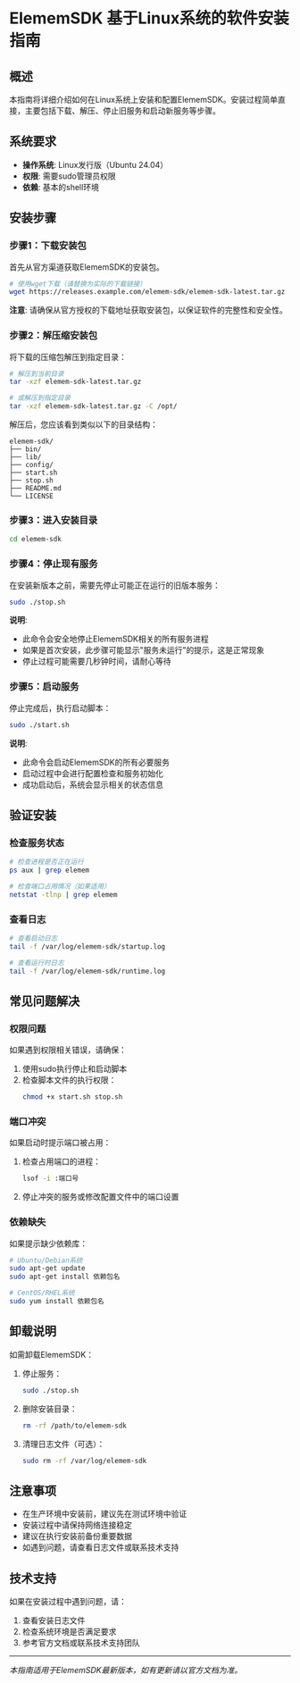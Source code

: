 # ElememSDK 基于Linux系统的软件安装指南

## 概述

本指南将详细介绍如何在Linux系统上安装和配置ElememSDK。安装过程简单直接，主要包括下载、解压、停止旧服务和启动新服务等步骤。

## 系统要求

- **操作系统**: Linux发行版（Ubuntu 24.04）
- **权限**: 需要sudo管理员权限
- **依赖**: 基本的shell环境

## 安装步骤

### 步骤1：下载安装包

首先从官方渠道获取ElememSDK的安装包。

```bash
# 使用wget下载（请替换为实际的下载链接）
wget https://releases.example.com/elemem-sdk/elemem-sdk-latest.tar.gz
```

**注意**: 请确保从官方授权的下载地址获取安装包，以保证软件的完整性和安全性。

### 步骤2：解压缩安装包

将下载的压缩包解压到指定目录：

```bash
# 解压到当前目录
tar -xzf elemem-sdk-latest.tar.gz

# 或解压到指定目录
tar -xzf elemem-sdk-latest.tar.gz -C /opt/
```

解压后，您应该看到类似以下的目录结构：

```
elemem-sdk/
├── bin/
├── lib/
├── config/
├── start.sh
├── stop.sh
├── README.md
└── LICENSE
```

### 步骤3：进入安装目录

```bash
cd elemem-sdk
```

### 步骤4：停止现有服务

在安装新版本之前，需要先停止可能正在运行的旧版本服务：

```bash
sudo ./stop.sh
```

**说明**: 
- 此命令会安全地停止ElememSDK相关的所有服务进程
- 如果是首次安装，此步骤可能显示"服务未运行"的提示，这是正常现象
- 停止过程可能需要几秒钟时间，请耐心等待

### 步骤5：启动服务

停止完成后，执行启动脚本：

```bash
sudo ./start.sh
```

**说明**:
- 此命令会启动ElememSDK的所有必要服务
- 启动过程中会进行配置检查和服务初始化
- 成功启动后，系统会显示相关的状态信息

## 验证安装

### 检查服务状态

```bash
# 检查进程是否正在运行
ps aux | grep elemem

# 检查端口占用情况（如果适用）
netstat -tlnp | grep elemem
```

### 查看日志

```bash
# 查看启动日志
tail -f /var/log/elemem-sdk/startup.log

# 查看运行时日志
tail -f /var/log/elemem-sdk/runtime.log
```

## 常见问题解决

### 权限问题

如果遇到权限相关错误，请确保：

1. 使用sudo执行停止和启动脚本
2. 检查脚本文件的执行权限：
   ```bash
   chmod +x start.sh stop.sh
   ```

### 端口冲突

如果启动时提示端口被占用：

1. 检查占用端口的进程：
   ```bash
   lsof -i :端口号
   ```

2. 停止冲突的服务或修改配置文件中的端口设置

### 依赖缺失

如果提示缺少依赖库：

```bash
# Ubuntu/Debian系统
sudo apt-get update
sudo apt-get install 依赖包名

# CentOS/RHEL系统
sudo yum install 依赖包名
```

## 卸载说明

如需卸载ElememSDK：

1. 停止服务：
   ```bash
   sudo ./stop.sh
   ```

2. 删除安装目录：
   ```bash
   rm -rf /path/to/elemem-sdk
   ```

3. 清理日志文件（可选）：
   ```bash
   sudo rm -rf /var/log/elemem-sdk
   ```

## 注意事项

- 在生产环境中安装前，建议先在测试环境中验证
- 安装过程中请保持网络连接稳定
- 建议在执行安装前备份重要数据
- 如遇到问题，请查看日志文件或联系技术支持

## 技术支持

如果在安装过程中遇到问题，请：

1. 查看安装日志文件
2. 检查系统环境是否满足要求
3. 参考官方文档或联系技术支持团队

---

*本指南适用于ElememSDK最新版本，如有更新请以官方文档为准。*